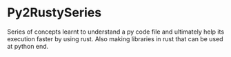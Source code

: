 # Py2RustySeries

Series of concepts learnt to understand a py code file and ultimately help its execution faster by using rust. Also making libraries in rust that can be used at python end.
